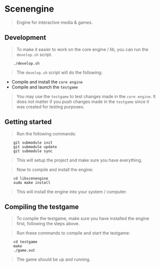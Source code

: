 # Scenengine
> Engine for interactive media & games.

## Development
> To make it easier to work on the core engine / lib, you can run
> the `develop.sh` script.

        ./develop.sh

> The `develop.sh` script will do the following:
* Compile and install the `core engine`
* Compile and launch the `testgame`

> You may use the `testgame` to test changes made in the `core engine`.
> It does not matter if you push changes made in the `testgame` since it
> was created for testing purposes.

## Getting started
> Run the following commands:

        git submodule init
        git submodule update
        git submodule sync

> This will setup the project and make sure you have everything.

> Now to compile and install the engine:

        cd libscenengine
        sudo make install

> This will install the engine into your system / computer.

## Compiling the testgame
> To compile the testgame, make sure you have installed the engine first,
> following the steps above.

> Run these commands to compile and start the testgame:

        cd testgame
        make
        ./game.out

> The game should be up and running.
